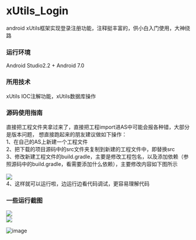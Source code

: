 # xUtils_Login
android xUtils框架实现登录注册功能，注释挺丰富的，供小白入门使用，大神绕路
### 运行环境 ###
Android Studio2.2 + Android 7.0

### 所用技术 ###
xUtils IOC注解功能，xUtils数据库操作

### 源码使用指南 ###
直接把工程文件夹拿过来了，直接把工程import进AS中可能会报各种错，大部分是版本问题，
想直接跑起来的朋友建议做如下操作：<br>
1、在自己的AS上新建一个工程文件<br>
2、把下载的项目源码中的src文件夹复制到新建的工程文件中，即替换src<br>
3、修改新建工程文件的build.gradle，主要是修改工程包名，以及添加依赖（参照源码中的build.gradle，看需要添加什么依赖），主要修改内容如下图所示<br>
<br>
![](https://github.com/coffyuan/xUtils_login/raw/master/image/change.png)<br>
4、这样就可以运行啦，边运行边看代码调试，更容易理解代码<br>
### 一些运行截图 ###
![](https://github.com/coffyuan/xUtils_login/raw/master/image/login1.png)<br>
![](https://github.com/coffyuan/xUtils_login/raw/master/image/login1.png)

![image](https://user-images.githubusercontent.com/29980429/120797508-b6dddd80-c56e-11eb-9493-a7f4234cbfdc.png)

